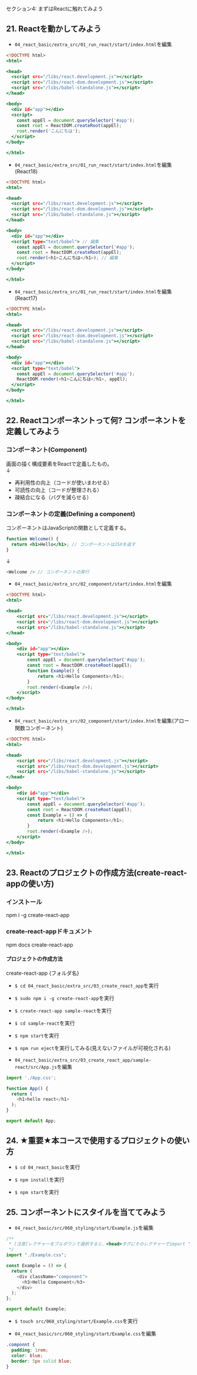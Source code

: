 セクション4: まずはReactに触れてみよう

## 21. Reactを動かしてみよう

+ `04_react_basic/extra_src/01_run_react/start/index.html`を編集<br>

```html:index.html
<!DOCTYPE html>
<html>

<head>
  <script src="/libs/react.development.js"></script>
  <script src="/libs/react-dom.development.js"></script>
  <script src="/libs/babel-standalone.js"></script>
</head>

<body>
  <div id="app"></div>
  <script>
    const appEl = document.querySelector('#app');
    const root = ReactDOM.createRoot(appEl);
    root.render('こんにちは');
  </script>
</body>

</html>
```

+ `04_react_basic/extra_src/01_run_react/start/index.html`を編集(React18)<br>

```html:index.html
<!DOCTYPE html>
<html>

<head>
  <script src="/libs/react.development.js"></script>
  <script src="/libs/react-dom.development.js"></script>
  <script src="/libs/babel-standalone.js"></script>
</head>

<body>
  <div id="app"></div>
  <script type="text/babel"> // 編集
    const appEl = document.querySelector('#app');
    const root = ReactDOM.createRoot(appEl);
    root.render(<h1>こんにちは</h1>); // 編集
  </script>
</body>

</html>
```

+ `04_react_basic/extra_src/01_run_react/start/index.html`を編集(React17)<br>

```html:index.html
<!DOCTYPE html>
<html>

<head>
  <script src="/libs/react.development.js"></script>
  <script src="/libs/react-dom.development.js"></script>
  <script src="/libs/babel-standalone.js"></script>
</head>

<body>
  <div id="app"></div>
  <script type="text/babel">
    const appEl = document.querySelector('#app');
    ReactDOM.render(<h1>こんにちは</h1>, appEl);
  </script>
</body>

</html>
```

## 22. Reactコンポーネントって何? コンポーネントを定義してみよう

### コンポーネント(Component)

画面の描く構成要素をReactで定義したもの。<br>
↓<br>
+ 再利用性の向上（コードが使いまわせる）<br>
+ 可読性の向上（コードが整理される）<br>
+ 疎結合になる（バグを減らせる）<br>

### コンポーネントの定義(Defining a component)

コンポーネントはJavaScriptの関数として定義する。<br>

```jsx:Sample.jsx
function Welcome() {
  return <h1>Hello</h1>; // コンポーネントはJSXを返す
}
```
↓ <br>

```js:sample.js
<Welcome /> // コンポーネントの実行
```

+ `04_react_basic/extra_src/02_component/start/index.html`を編集<br>

```html:index.html
<!DOCTYPE html>
<html>

<head>
    <script src="/libs/react.development.js"></script>
    <script src="/libs/react-dom.development.js"></script>
    <script src="/libs/babel-standalone.js"></script>
</head>

<body>
    <div id="app"></div>
    <script type="text/babel">
        const appEl = document.querySelector('#app');
        const root = ReactDOM.createRoot(appEl);
        function Example() {
            return <h1>Hello Components</h1>;
        }
        root.render(<Example />);
    </script>
</body>

</html>
```

+ `04_react_basic/extra_src/02_component/start/index.html`を編集(アロー関数コンポーネント)<br>

```html:index.html
<!DOCTYPE html>
<html>

<head>
    <script src="/libs/react.development.js"></script>
    <script src="/libs/react-dom.development.js"></script>
    <script src="/libs/babel-standalone.js"></script>
</head>

<body>
    <div id="app"></div>
    <script type="text/babel">
        const appEl = document.querySelector('#app');
        const root = ReactDOM.createRoot(appEl);
        const Example = () => {
            return <h1>Hello Components</h1>;
        }
        root.render(<Example />);
    </script>
</body>

</html>
```

## 23. Reactのプロジェクトの作成方法(create-react-appの使い方)

### インストール
npm i -g create-react-app

### create-react-appドキュメント
npm docs create-react-app

#### プロジェクトの作成方法
create-react-app {フォルダ名}

+ `$ cd 04_react_basic/extra_src/03_create_react_app`を実行<br>

+ `$ sudo npm i -g create-react-app`を実行<br>

+ `$ create-react-app sample-react`を実行<br>

+ `$ cd sample-react`を実行<br>

+ `$ npm start`を実行<br>

+ `$ npm run eject`を実行してみる(見えないファイルが可視化される)<br>

+ `04_react_basic/extra_src/03_create_react_app/sample-react/src/App.js`を編集<br>

```js:App.js
import './App.css';

function App() {
  return (
    <h1>hello react</h1>
  );
}

export default App;
```

## 24. ★重要★本コースで使用するプロジェクトの使い方

+ `$ cd 04_react_basic`を実行<br>

+ `$ npm install`を実行<br>

+ `$ npm start`を実行<br>

## 25. コンポーネントにスタイルを当ててみよう

+ `04_react_basic/src/060_styling/start/Example.js`を編集<br>

```js:Example.js
/**
 * [注意]レクチャーをプルダウンで選択すると、<head>タグにそのレクチャーでimport "Example.css"のように読み込んだスタイルが挿入されます。このスタイルはプルダウンを切り替えても残りつづけるため、まだcssを記述していないのにスタイルが適用されていると感じた場合にはブラウザを更新してください。
 */
import "./Example.css";

const Example = () => {
  return (
    <div className="component">
      <h3>Hello Component</h3>
    </div>
  );
};

export default Example;
```

+ `$ touch src/060_styling/start/Example.css`を実行<br>

+ `04_react_basic/src/060_styling/start/Example.css`を編集<br>

```css:Example.css
.componnt {
  padding: 1rem;
  color: blue;
  border: 5px solid blue;
}
```
